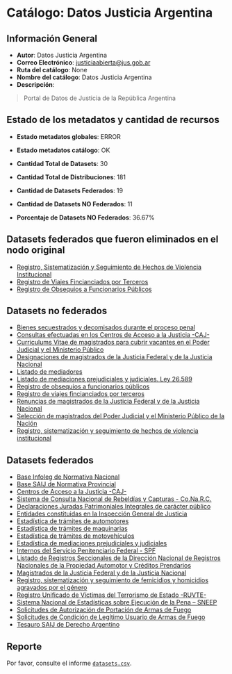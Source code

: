 
# Catálogo: Datos Justicia Argentina

## Información General

- **Autor**: Datos Justicia Argentina
- **Correo Electrónico**: justiciaabierta@jus.gob.ar
- **Ruta del catálogo**: None
- **Nombre del catálogo**: Datos Justicia Argentina
- **Descripción**:

> Portal de Datos de Justicia de la República Argentina

## Estado de los metadatos y cantidad de recursos

- **Estado metadatos globales**: ERROR
- **Estado metadatos catálogo**: OK
- **Cantidad Total de Datasets**: 30
- **Cantidad Total de Distribuciones**: 181

- **Cantidad de Datasets Federados**: 19
- **Cantidad de Datasets NO Federados**: 11
- **Porcentaje de Datasets NO Federados**: 36.67%

## Datasets federados que fueron eliminados en el nodo original

- [Registro, Sistematización y Seguimiento de Hechos de Violencia Institucional](http://datos.jus.gob.ar/dataset/registro-sistematizacin-y-seguimiento-de-hechos-de-violencia-institucional)
- [Registro de Viajes Fincianciados por Terceros](https://www.argentina.gob.ar/consultar-sobre-regimen-de-obsequios-funcionarios-publicos)
- [Registro de Obsequios a Funcionarios Públicos](https://www.argentina.gob.ar/consultar-sobre-regimen-de-obsequios-funcionarios-publicos)

## Datasets no federados

- [Bienes secuestrados y decomisados durante el proceso penal]()
- [Consultas efectuadas en los Centros de Acceso a la Justicia -CAJ-]()
- [Curriculums Vitae de magistrados para cubrir vacantes en el Poder Judicial y el Ministerio Público]()
- [Designaciones de magistrados de la Justicia Federal y de la Justicia Nacional]()
- [Listado de mediadores]()
- [Listado de mediaciones prejudiciales y judiciales. Ley 26.589]()
- [Registro de obsequios a funcionarios públicos](https://www.argentina.gob.ar/consultar-sobre-regimen-de-obsequios-funcionarios-publicos)
- [Registro de viajes fincianciados por terceros](https://www.argentina.gob.ar/consultar-sobre-regimen-de-obsequios-funcionarios-publicos)
- [Renuncias de magistrados de la Justicia Federal y de la Justicia Nacional]()
- [Selección de magistrados del Poder Judicial y el Ministerio Público de la Nación]()
- [Registro, sistematización y seguimiento de hechos de violencia institucional]()

## Datasets federados

- [Base Infoleg de Normativa Nacional](http://www.infoleg.gob.ar)
- [Base SAIJ de Normativa Provincial]()
- [Centros de Acceso a la Justicia -CAJ-](http://www.jus.gob.ar/accesoalajusticia.aspx)
- [Sistema de Consulta Nacional de Rebeldías y Capturas - Co.Na.R.C.]()
- [Declaraciones Juradas Patrimoniales Integrales de carácter público](https://www2.jus.gov.ar/consultaddjj)
- [Entidades constituidas en la Inspección General de Justicia]()
- [Estadística de trámites de automotores](http://www.dnrpa.gov.ar)
- [Estadística de trámites de maquinarias](http://www.dnrpa.gov.ar)
- [Estadística de trámites de motovehículos](http://www.dnrpa.gov.ar)
- [Estadística de mediaciones prejudiciales y judiciales]()
- [Internos del Servicio Penitenciario Federal - SPF]()
- [Listado de Registros Seccionales de la Dirección Nacional de Registros Nacionales de la Propiedad Automotor y Créditos Prendarios](http://www.dnrpa.gov.ar)
- [Magistrados de la Justicia Federal y de la Justicia Nacional]()
- [Registro, sistematización y seguimiento de femicidios y homicidios agravados por el género]()
- [Registro Unificado de Víctimas del Terrorismo de Estado -RUVTE-](http://www.jus.gob.ar/derechoshumanos/areas-tematicas/ruvte.aspx)
- [Sistema Nacional de Estadísticas sobre Ejecución de la Pena – SNEEP]()
- [Solicitudes de Autorización de Portación de Armas de Fuego]()
- [Solicitudes de Condición de Legítimo Usuario de Armas de Fuego]()
- [Tesauro SAIJ de Derecho Argentino]()

## Reporte

Por favor, consulte el informe [`datasets.csv`](datasets.csv).
